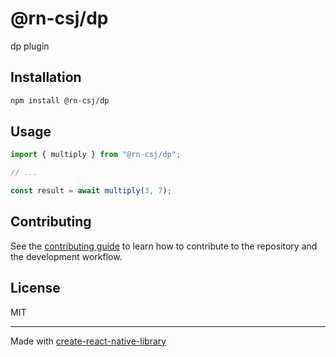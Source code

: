 # @rn-csj/dp
dp plugin
## Installation

```sh
npm install @rn-csj/dp
```

## Usage

```js
import { multiply } from "@rn-csj/dp";

// ...

const result = await multiply(3, 7);
```

## Contributing

See the [contributing guide](CONTRIBUTING.md) to learn how to contribute to the repository and the development workflow.

## License

MIT

---

Made with [create-react-native-library](https://github.com/callstack/react-native-builder-bob)
